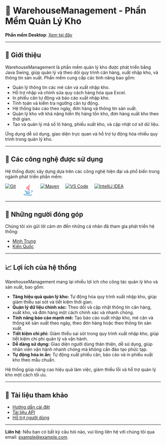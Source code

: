 # 🏡 WarehouseManagement - Phần Mềm Quản Lý Kho 

**Phần mềm Desktop**: [Xem tại đây](https://rrms.vercel.app)

---

## 📖 Giới thiệu

WarehouseManagement là phần mềm quản lý kho được phát triển bằng Java Swing, giúp quản lý và theo dõi quy trình cân hàng, xuất nhập kho, và thông tin sản xuất. Phần mềm cung cấp các tính năng bao gồm:

- Quản lý thông tin các mẻ cân và xuất nhập kho.
- Hỗ trợ nhập và chỉnh sửa quy cách hàng hóa qua Excel.
- In phiếu cân tự động và báo cáo xuất nhập kho.
- Tính toán và kiểm tra ngưỡng cân tự động.
- Hệ thống báo cáo theo ngày, đơn hàng và thông tin sản xuất.
- Quản lý kho với khả năng hiển thị hàng tồn kho, đơn hàng xuất kho theo thời gian.
- Tạo và quản lý mã số lô hàng, phiếu xuất kho, và cập nhật cơ sở dữ liệu.

Ứng dụng dễ sử dụng, giao diện trực quan và hỗ trợ tự động hóa nhiều quy trình trong quản lý kho.

---

## 🚀 Các công nghệ được sử dụng

Hệ thống được xây dựng dựa trên các công nghệ hiện đại và phổ biến trong ngành phát triển phần mềm:

<p align="center" style="display: flex; flex-wrap: wrap; gap: 20px;">
  <a href="https://git-scm.com/" target="_blank" rel="noreferrer">
    <img src="https://www.vectorlogo.zone/logos/github/github-icon.svg" alt="Git" width="40" height="40"/>
  </a>
  <a href="https://www.java.com" target="_blank" rel="noreferrer">
    <img src="https://raw.githubusercontent.com/devicons/devicon/master/icons/java/java-original.svg" alt="Java" width="40" height="40"/>
  </a>
  <a href="https://maven.apache.org/" target="_blank" rel="noreferrer">
    <img src="https://www.vectorlogo.zone/logos/apache_maven/apache_maven-icon.svg" alt="Maven" width="40" height="40"/>
  </a>
  <a href="https://code.visualstudio.com/" target="_blank" rel="noreferrer">
    <img src="https://www.vectorlogo.zone/logos/visualstudio_code/visualstudio_code-icon.svg" alt="VS Code" width="40" height="40"/>
  </a>
  <a href="https://www.jetbrains.com/idea/" target="_blank" rel="noreferrer">
    <img src="https://upload.wikimedia.org/wikipedia/commons/thumb/9/9c/IntelliJ_IDEA_Icon.svg/768px-IntelliJ_IDEA_Icon.svg.png" alt="IntelliJ IDEA" width="40" height="40"/>
  </a>
</p>

---

## 👥 Những người đóng góp

Chúng tôi xin gửi lời cảm ơn đến những cá nhân đã tham gia phát triển hệ thống:

- [Minh Trung](https://github.com/chauminhtrung)
- [Kiến Quốc](https://github.com/KienQuocVn)

---

## 📈 Lợi ích của hệ thống

WarehouseManagement mang lại nhiều lợi ích cho công tác quản lý kho và sản xuất, bao gồm:

- **Tăng hiệu quả quản lý kho:** Tự động hóa quy trình xuất nhập kho, giúp giảm thiểu sai sót và tiết kiệm thời gian.
- **Quản lý dữ liệu chính xác:** Theo dõi và cập nhật thông tin cân hàng, xuất kho, và đơn hàng một cách chính xác và nhanh chóng.
- **Tính năng báo cáo mạnh mẽ:** Tạo báo cáo xuất nhập kho, mẻ cân và thống kê sản xuất theo ngày, theo đơn hàng hoặc theo thông tin sản xuất.
- **Tiết kiệm chi phí:** Giảm thiểu sai sót trong quy trình xuất nhập kho, giúp tiết kiệm chi phí quản lý và vận hành.
- **Dễ dàng sử dụng:** Giao diện người dùng thân thiện, dễ sử dụng, giúp nhân viên vận hành nhanh chóng mà không cần đào tạo phức tạp.
- **Tự động hóa in ấn:** Tự động xuất phiếu cân, báo cáo và in phiếu xuất kho theo mẫu chuẩn.

Hệ thống giúp nâng cao hiệu quả làm việc, giảm thiểu lỗi và hỗ trợ quản lý kho một cách tối ưu.

---

## 📄 Tài liệu tham khảo

- [Hướng dẫn cài đặt](link_to_installation_guide)
- [Tài liệu API](https://decent-highly-bass.ngrok-free.app/swagger-ui/index.html)
- [Hỗ trợ người dùng](link_to_user_support)

---

**Liên hệ**: Nếu bạn có bất kỳ câu hỏi nào, vui lòng liên hệ với chúng tôi qua email: example@example.com.
